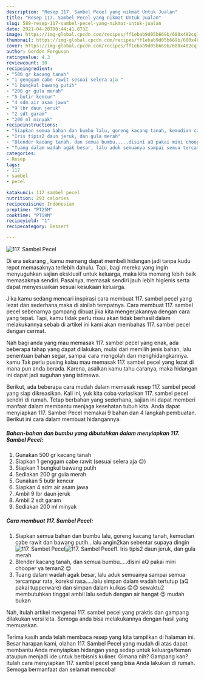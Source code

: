 ```yaml
---
description: "Resep 117. Sambel Pecel yang nikmat Untuk Jualan"
title: "Resep 117. Sambel Pecel yang nikmat Untuk Jualan"
slug: 589-resep-117-sambel-pecel-yang-nikmat-untuk-jualan
date: 2021-04-20T00:44:41.873Z
image: https://img-global.cpcdn.com/recipes/ff1ebab9d05b669b/680x482cq70/117-sambel-pecel-foto-resep-utama.jpg
thumbnail: https://img-global.cpcdn.com/recipes/ff1ebab9d05b669b/680x482cq70/117-sambel-pecel-foto-resep-utama.jpg
cover: https://img-global.cpcdn.com/recipes/ff1ebab9d05b669b/680x482cq70/117-sambel-pecel-foto-resep-utama.jpg
author: Gordon Ferguson
ratingvalue: 4.3
reviewcount: 10
recipeingredient:
- "500 gr kacang tanah"
- "1 genggam cabe rawit sesuai selera aja "
- "1 bungkul bawang putih"
- "200 gr gula merah"
- "5 butir kencur"
- "4 sdm air asam jawa"
- "9 lbr daun jeruk"
- "2 sdt garam"
- "200 ml minyak"
recipeinstructions:
- "Siapkan semua bahan dan bumbu lalu, goreng kacang tanah, kemudian cabe rawit dan bawang putih...lalu angin2kan sebentar supaya dingin"
- "Iris tipis2 daun jeruk, dan gula merah"
- "Blender kacang tanah, dan semua bumbu.....disini aQ pakai mini chooper ya teman2 😊"
- "Tuang dalam wadah agak besar, lalu aduk semuanya sampai semua tercampur rata, koreksi rasa.....lalu simpan dalam wadah tertutup (aQ pakai tupperware) dan simpan dalam kulkas 😊😊 sewaktu2 membutuhkan tinggal ambil lalu seduh dengan air hangat 😉 mudah bukan"
categories:
- Resep
tags:
- 117
- sambel
- pecel

katakunci: 117 sambel pecel 
nutrition: 293 calories
recipecuisine: Indonesian
preptime: "PT25M"
cooktime: "PT59M"
recipeyield: "1"
recipecategory: Dessert

---
```



![117. Sambel Pecel](https://img-global.cpcdn.com/recipes/ff1ebab9d05b669b/680x482cq70/117-sambel-pecel-foto-resep-utama.jpg)

Di era  sekarang , kamu memang dapat membeli hidangan jadi tanpa kudu repot memasaknya terlebih dahulu. Tapi, bagi mereka yang ingin menyuguhkan sajian eksklusif untuk keluarga, maka kita memang lebih baik memasaknya sendiri. Pasalnya, memasak sendiri jauh lebih higienis serta dapat menyesuaikan sesuai kesukaan keluarga.

Jika kamu sedang mencari inspirasi cara membuat 117. sambel pecel yang lezat dan sederhana,maka di sinilah tempatnya. Cara membuat 117. sambel pecel  sebenarnya gampang dibuat jika kita mengerjakannya dengan cara yang tepat. Tapi, kamu tidak perlu risau akan tidak berhasil dalam melakukannya 
sebab di artikel ini kami akan membahas 117. sambel pecel dengan cermat.  



Nah bagi anda yang mau memasak 117. sambel pecel yang enak, ada beberapa tahap yang dapat dilakukan, mulai dari memilih jenis bahan, lalu penentuan bahan segar, sampai cara mengolah dan menghidangkannya. kamu Tak perlu pusing kalau mau memasak 117. sambel pecel yang lezat di mana pun anda berada. Karena, asalkan kamu  tahu caranya, maka hidangan ini dapat jadi suguhan yang istimewa.

Berikut, ada beberapa cara mudah dalam memasak resep 117. sambel pecel yang siap dikreasikan. Kali ini, yuk kita coba variasikan 117. sambel pecel sendiri di rumah. Tetap berbahan yang sederhana, sajian ini dapat memberi manfaat dalam membantu menjaga kesehatan tubuh kita. Anda dapat menyiapkan 117. Sambel Pecel memakai 9 bahan dan 4 langkah pembuatan. Berikut ini cara dalam membuat hidangannya.

<!--inarticleads1-->

##### Bahan-bahan dan bumbu yang dibutuhkan dalam menyiapkan 117. Sambel Pecel:

1. Gunakan 500 gr kacang tanah
1. Siapkan 1 genggam cabe rawit (sesuai selera aja 😉)
1. Siapkan 1 bungkul bawang putih
1. Sediakan 200 gr gula merah
1. Gunakan 5 butir kencur
1. Siapkan 4 sdm air asam jawa
1. Ambil 9 lbr daun jeruk
1. Ambil 2 sdt garam
1. Sediakan 200 ml minyak




<!--inarticleads2-->

##### Cara membuat 117. Sambel Pecel:

1. Siapkan semua bahan dan bumbu lalu, goreng kacang tanah, kemudian cabe rawit dan bawang putih...lalu angin2kan sebentar supaya dingin
<img src="https://img-global.cpcdn.com/steps/3e12401904768e0b/160x128cq70/117-sambel-pecel-langkah-memasak-1-foto.jpg" alt="117. Sambel Pecel"><img src="https://img-global.cpcdn.com/steps/3e553c8be5439d39/160x128cq70/117-sambel-pecel-langkah-memasak-1-foto.jpg" alt="117. Sambel Pecel">1. Iris tipis2 daun jeruk, dan gula merah
1. Blender kacang tanah, dan semua bumbu.....disini aQ pakai mini chooper ya teman2 😊
1. Tuang dalam wadah agak besar, lalu aduk semuanya sampai semua tercampur rata, koreksi rasa.....lalu simpan dalam wadah tertutup (aQ pakai tupperware) dan simpan dalam kulkas 😊😊 sewaktu2 membutuhkan tinggal ambil lalu seduh dengan air hangat 😉 mudah bukan




Nah, itulah artikel mengenai  117. sambel pecel  yang praktis dan gampang dilakukan versi kita. Semoga anda bisa melakukannya dengan hasil yang memuaskan. 

Terima kasih anda telah membaca resep yang kita tampilkan di halaman ini. Besar harapan kami, olahan  117. Sambel Pecel yang mudah di atas dapat membantu Anda menyiapkan hidangan yang sedap untuk keluarga/teman ataupun menjadi ide untuk berbisnis kuliner. Gimana nih? Gampang kan? Itulah cara menyiapkan 117. sambel pecel yang bisa Anda lakukan di rumah. Semoga bermanfaat dan selamat mencoba!

